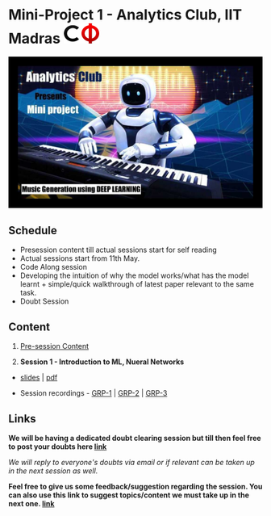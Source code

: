 # Mini-Project 1 - Analytics Club, IIT Madras <img src="assets/cfi.png" width="70" height="40"/>

![poster](assets/poster.jpeg)

## Schedule

- Presession content till actual sessions start for self reading
- Actual sessions start from 11th May.
- Code Along session
- Developing the intuition of why the model works/what has the model learnt + simple/quick walkthrough of latest paper relevant to the same task.
- Doubt Session
  
## Content

1. [Pre-session Content](./presession/) 

2. **Session 1 - Introduction to ML, Nueral Networks**

- [slides](assets/Music%20Generation%20-%20Session%201.pptx) | [pdf](assets/Music%20Generation%20-%20Session%201.pdf) 

- Session recordings - [GRP-1](https://drive.google.com/open?id=1B-B6KpAyXoV8asUxk25Hs21pTzon3X8m) | [GRP-2](https://drive.google.com/file/d/1JO8ZQB4haw3-vBqcwabFHZGhPCm8NYLz/view) | [GRP-3](https://drive.google.com/file/d/1UB_stAfLnA2nrG3kgECaK1IhlB4E9pLz/view?ts=5eb927cd)


## Links

**We will be having a dedicated doubt clearing session but till then feel free to post your doubts here [link](https://forms.gle/n5z5X1dnrcCyxzcD9)**

*We will reply to everyone's doubts via email or if relevant can be taken up in the next session as well.*

**Feel free to give us some feedback/suggestion regarding the session. You can also use this link to suggest topics/content we must take up in the next one. [link](https://forms.gle/pCbqWB9E1dztXPRU8)**